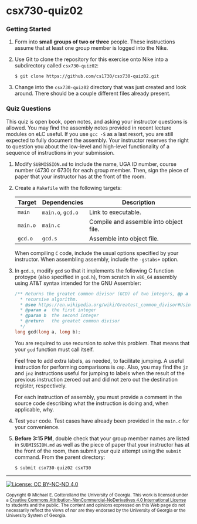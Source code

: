 # csx730-quiz02

### Getting Started

1. Form into **small groups of two or three** people. These instructions assume that at least one group 
   member is logged into the Nike. 

1. Use Git to clone the repository for this exercise onto Nike into a subdirectory called `csx730-quiz02`:

   ```
   $ git clone https://github.com/cs1730/csx730-quiz02.git
   ```

1. Change into the `csx730-quiz02` directory that was just created and look around. There should be a
   couple different files already present.
   
### Quiz Questions

This quiz is open book, open notes, and asking your instructor questions is allowed. You may
find the assembly notes provided in recent lecture modules on eLC useful. If you use `gcc -S`
as a last resort, you are still expected to fully document the assembly. Your instructor
reserves the right to question you about the low-level and high-level functionality of a 
sequence of instructions in your submission.

1. Modify `SUBMISSION.md` to include the name, UGA ID number, course number (4730 or 6730) 
   for each group member. Then, sign the piece of paper that your instructor has at the front 
   of the room.

1. Create a `Makefile` with the following targets:
   
   | Target   | Dependencies      | Description |
   |----------|-------------------|-------------|
   | `main`   | `main.o`, `gcd.o` | Link to executable.
   | `main.o` | `main.c`          | Compile and assemble into object file.
   | `gcd.o`  | `gcd.s`           | Assemble into object file.
   
   When compiling `C` code, include the usual options specified by your instructor.
   When assembling assembly, include the `-gstabs+` option.

1. In `gcd.s`, modify `gcd` so that it implements the following C function 
   protoype (also specified in `gcd.h`), from scratch in `x86_64` assembly using AT&T 
   syntax intended for the GNU Assembler:
   
   ```c
   /** Returns the greatet common divisor (GCD) of two integers, @p a and @p b, using Euclid's 
     * recursive algorithm. 
     * @see https://en.wikipedia.org/wiki/Greatest_common_divisor#Using_Euclid's_algorithm
     * @param a  the first integer
     * @param b  the second integer
     * @return   the greatet common divisor
     */
   long gcd(long a, long b); 
   ```
  
   You are required to use recursion to solve this problem. That means that your `gcd`
   function must call itself.
  
   Feel free to add extra labels, as needed, to facilitate jumping. A useful instruction for
   performing comparisons is `cmp`. Also, you may find the `jz` and `jnz` instructions useful
   for jumping to labels when the result of the previous instruction zeroed out and did not
   zero out the destination register, respectively.
   
   For each instruction of assembly, you must provide a comment in the source code describing 
   what the instruction is doing and, when applicable, why.
   
1. Test your code. Test cases have already been provided in the `main.c` for your
   convenience.

1. **Before 3:15 PM**, double check that your group member names are listed in `SUBMISSION.md`
   as well as the piece of paper that your instructor has at the front of the room, then
   submit your quiz attempt using the `submit` command. From the parent directory:
   
   ```
   $ submit csx730-quiz02 csx730
   ```
   
<hr/>

[![License: CC BY-NC-ND 4.0](https://img.shields.io/badge/License-CC%20BY--NC--ND%204.0-lightgrey.svg)](http://creativecommons.org/licenses/by-nc-nd/4.0/)

<small>
Copyright &copy; Michael E. Cotterelland the University of Georgia.
This work is licensed under a <a rel="license" href="http://creativecommons.org/licenses/by-nc-nd/4.0/">Creative Commons Attribution-NonCommercial-NoDerivatives 4.0 International License</a> to students and the public.
The content and opinions expressed on this Web page do not necessarily reflect the views of nor are they endorsed by the University of Georgia or the University System of Georgia.
</small>
